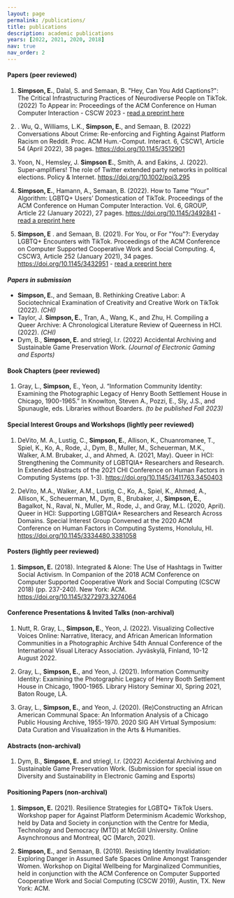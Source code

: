 ```yaml
---
layout: page
permalink: /publications/
title: publications
description: academic publications
years: [2022, 2021, 2020, 2018]
nav: true
nav_order: 2
---
```


<!-- _pages/publications.md -->
#### Papers (peer reviewed)
01. **Simpson, E.**, Dalal, S. and Semaan, B. "Hey, Can You Add Captions?": The Critical Infrastructuring Practices of Neurodiverse People on TikTok. (2022) To Appear in: Proceedings of the ACM Conference on Human Computer Interaction - CSCW 2023 - [read a preprint here](/assets/pdf/CSCW23Captions.pdf)

02. . Wu, Q., Williams, L.K., **Simpson, E.**, and Semaan, B. (2022) Conversations About Crime: Re-enforcing and Fighting Against Platform Racism on Reddit. Proc. ACM Hum.-Comput. Interact. 6, CSCW1, Article 54 (April 2022), 38 pages. https://doi.org/10.1145/3512901

03. Yoon, N., Hemsley, J. **Simpson E.**, Smith, A. and Eakins, J. (2022). Super‐amplifiers! The role of Twitter extended party networks in political elections. Policy & Internet. https://doi.org/10.1002/poi3.295

04. **Simpson, E.**, Hamann, A., Semaan, B. (2022). How to Tame “Your” Algorithm: LGBTQ+ Users’ Domestication of TikTok. Proceedings of the ACM Conference on Human Computer Interaction. Vol. 6, GROUP, Article 22 (January 2022), 27 pages. https://doi.org/10.1145/3492841 - [read a preprint here](/assets/pdf/GroupTikTokDomestication.pdf)

05. **Simpson, E** . and Semaan, B. (2021). For You, or For "You"?: Everyday LGBTQ+ Encounters with TikTok. Proceedings of the ACM Conference on Computer Supported Cooperative Work and Social Computing. 4, CSCW3, Article 252 (January 2021), 34 pages. https://doi.org/10.1145/3432951 - [read a preprint here](/assets/pdf/CSCW20TikTok.pdf)

#### *Papers in submission*
  * **Simpson, E.**, and Semaan, B. Rethinking Creative Labor: A Sociotechnical Examination of Creativity and Creative Work on TikTok (2022). *(CHI)*
  * Taylor, J. **Simpson, E.**, Tran, A., Wang, K., and Zhu, H. Compiling a Queer Archive: A Chronological Literature Review of Queerness in HCI. (2022). *(CHI)*
  * Dym, B., **Simpson, E.** and striegl, l.r. (2022) Accidental Archiving and Sustainable Game Preservation Work. *(Journal of Electronic Gaming and Esports)*

#### Book Chapters (peer reviewed)
01. Gray, L., **Simpson,** E., Yeon, J. “Information Community Identity: Examining the Photographic Legacy of Henry Booth Settlement House in Chicago, 1900-1965.” In Knowlton, Steven A., Pozzi, E., Sly, J.S., and Spunaugle, eds. Libraries without Boarders.  *(to be published Fall 2023)*

#### Special Interest Groups and Workshops (lightly peer reviewed)
01. DeVito, M. A., Lustig, C., **Simpson, E.**, Allison, K., Chuanromanee, T., Spiel, K., Ko, A., Rode, J., Dym, B., Muller, M., Scheuerman, M.K., Walker, A.M. Brubaker, J., and Ahmed, A. (2021, May). Queer in HCI: Strengthening the Community of LGBTQIA+ Researchers and Research. In Extended Abstracts of the 2021 CHI Conference on Human Factors in Computing Systems (pp. 1-3). https://doi.org/10.1145/3411763.3450403

02. DeVito, M.A., Walker, A.M., Lustig, C., Ko, A., Spiel, K., Ahmed, A., Allison, K., Scheuerman, M., Dym, B., Brubaker, J., **Simpson, E.**, Bagalkot, N., Raval, N., Muller, M., Rode, J., and Gray, M.L. (2020, April). Queer in HCI: Supporting LGBTQIA+ Researchers and Research Across Domains. Special Interest Group Convened at the 2020 ACM Conference on Human Factors in Computing Systems, Honolulu, HI.   https://doi.org/10.1145/3334480.3381058

#### Posters (lightly peer reviewed)
01. **Simpson, E.** (2018). Integrated & Alone: The Use of Hashtags in Twitter Social Activism. In Companion of the 2018 ACM Conference on Computer Supported Cooperative Work and Social Computing (CSCW 2018) (pp. 237-240). New York: ACM. https://doi.org/10.1145/3272973.3274064

#### Conference Presentations & Invited Talks (non-archival)
01. Nutt, R. Gray, L., **Simpson, E.**, Yeon, J. (2022). Visualizing Collective Voices Online: Narrative, literacy, and African American Information Communities in a Photographic Archive 54th Annual Conference of the International Visual Literacy Association. Jyväskylä, Finland, 10-12 August 2022.

02. Gray, L., **Simpson, E.**, and Yeon, J. (2021). Information Community Identity: Examining the Photographic Legacy of Henry Booth Settlement House in Chicago, 1900-1965. Library History Seminar XI, Spring 2021, Baton Rouge, LA.

03. Gray, L., **Simpson, E.**, and Yeon, J. (2020). (Re)Constructing an African American Communal Space: An Information Analysis of a Chicago Public Housing Archive, 1955-1970. 2020 SIG AH Virtual Symposium: Data Curation and Visualization in the Arts & Humanities.

#### Abstracts (non-archival)
01. Dym, B., **Simpson, E.** and striegl, l.r. (2022) Accidental Archiving and Sustainable Game Preservation Work. (Submission for special issue on Diversity and Sustainability in Electronic Gaming and Esports)

#### Positioning Papers (non-archival)
01. **Simpson, E.** (2021). Resilience Strategies for LGBTQ+ TikTok Users. Workshop paper for Against Platform Determinism Academic Workshop, held by Data and Society in conjunction with the Centre for Media, Technology and Democracy (MTD) at McGill University. Online Asynchronous and Montreal, QC (March, 2021).

02. **Simpson, E.**, and Semaan, B. (2019). Resisting Identity Invalidation: Exploring Danger in Assumed Safe Spaces Online Amongst Transgender Women. Workshop on Digital Wellbeing for Marginalized Communities, held in conjunction with the ACM Conference on Computer Supported Cooperative Work and Social Computing (CSCW 2019), Austin, TX. New York: ACM.
